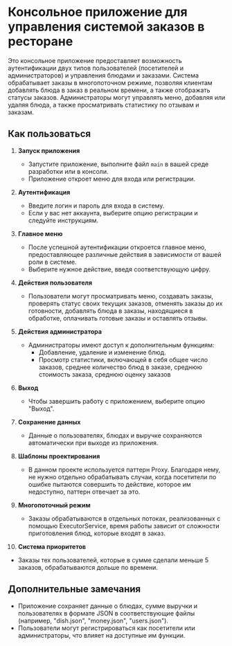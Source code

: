 # Консольное приложение для управления системой заказов в ресторане

Это консольное приложение предоставляет возможность аутентификации двух типов пользователей (посетителей и администраторов) и управления блюдами и заказами. Система обрабатывает заказы в многопоточном режиме, позволяя клиентам добавлять блюда в заказ в реальном времени, а также отображать статусы заказов. Администраторы могут управлять меню, добавляя или удаляя блюда, а также просматривать статистику по отзывам и заказам.

## Как пользоваться

1. **Запуск приложения**
   - Запустите приложение, выполните файл `main` в вашей среде разработки или в консоли.
   - Приложение откроет меню для входа или регистрации.

2. **Аутентификация**
   - Введите логин и пароль для входа в систему.
   - Если у вас нет аккаунта, выберите опцию регистрации и следуйте инструкциям.

3. **Главное меню**
   - После успешной аутентификации откроется главное меню, предоставляющее различные действия в зависимости от вашей роли в системе.
   - Выберите нужное действие, введя соответствующую цифру.

4. **Действия пользователя**
   - Пользователи могут просматривать меню, создавать заказы, проверять статус своих текущих заказов, отменять заказы до их готовности, добавлять блюда в заказы, находящиеся в обработке, оплачивать готовые заказы и оставлять отзывы.

5. **Действия администратора**
   - Администраторы имеют доступ к дополнительным функциям:
     - Добавление, удаление и изменение блюд.
     - Просмотр статистики, включающей в себя общее число заказов, среднее количество блюд в заказе, среднюю стоимость заказа, среднюю оценку заказов

6. **Выход**
   - Чтобы завершить работу с приложением, выберите опцию "Выход".

7. **Сохранение данных**
   - Данные о пользователях, блюдах и выручке сохраняются автоматически при выходе из приложения.
     
8. **Шаблоны проектирования**
   - В данном проекте используется паттерн Proxy. Благодаря нему, не нужно отдельно обрабатывать случаи, когда посетители по ошибке пытаются совершить то действие, которое им недоступно, паттерн отвечает за это.

9. **Многопоточный режим**
   - Заказы обрабатываются в отдельных потоках, реализованных с помощью ExecutorService, время работы зависит от сложности приготовления блюд, которые входят в заказ.
   
10. **Система приоритетов**
   - Заказы тех пользователей, которые в сумме сделали меньше 5 заказов, обрабатываются дольше по времени.

## Дополнительные замечания
- Приложение сохраняет данные о блюдах, сумме выручки и пользователях в формате JSON в соответствующие файлы (например, "dish.json", "money.json", "users.json").
- Пользователи могут регистрироваться как посетители или администраторы, что влияет на доступные им функции.

